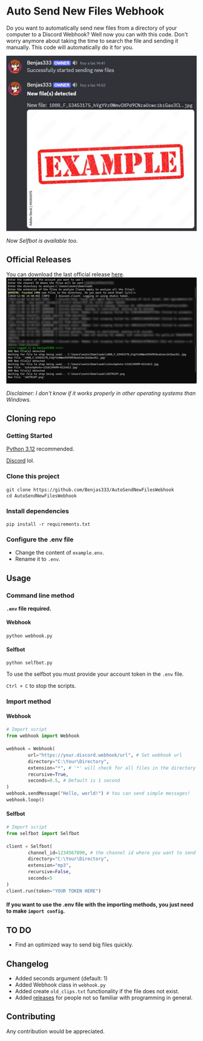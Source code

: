 # Auto Send New Files Webhook
Do you want to automatically send new files from a directory of your computer to a Discord Webhook? Well now you can with this code. Don't worry anymore about taking the time to search the file and sending it manually. This code will automatically do it for you.

![](assets/discordExample.png)

*Now Selfbot is available too.*

## Official Releases
You can download the last official release [here](https://github.com/Benjas333/AutoSendNewFilesWebhook/releases/tag/v1.1.1).
![](assets/terminalExample.png)

*Disclaimer: I don't know if it works properly in other operating systems than Windows.*

## Cloning repo
### Getting Started
[Python 3.12](https://www.python.org/downloads/) recommended.

[Discord](https://discord.com/) lol.

### Clone this project
```
git clone https://github.com/Benjas333/AutoSendNewFilesWebhook
cd AutoSendNewFilesWebhook
```
### Install dependencies
```
pip install -r requirements.txt
```
### Configure the .env file
- Change the content of `example.env`.
- Rename it to `.env`.
## Usage
### Command line method
**`.env` file required.**
#### Webhook
```
python webhook.py
```
#### Selfbot
```
python selfbot.py
```
To use the selfbot you must provide your account token in the `.env` file.

`Ctrl + C` to stop the scripts.
### Import method
#### Webhook
```python
# Import script
from webhook import Webhook

webhook = Webhook(
        url="https://your.discord.webhook/url", # Set webhook url
        directory="C:\Your\Directory",
        extension="*", # '*' will check for all files in the directory
        recursive=True,
        seconds=0.5, # Default is 1 second
)
webhook.sendMessage("Hello, world!") # You can send simple messages!
webhook.loop()
```
#### Selfbot
```python
# Import script
from selfbot import Selfbot

client = Selfbot(
        channel_id=1234567890, # the channel id where you want to send the files
        directory="C:\Your\Directory",
        extension="mp3",
        recursive=False,
        seconds=5
)
client.run(token="YOUR TOKEN HERE")
```
#### If you want to use the .env file with the importing methods, you just need to make `import config`.
## TO DO
- Find an optimized way to send big files quickly.

## Changelog
- Added seconds argument (default: 1)
- Added Webhook class in `webhook.py`
- Added create `old_clips.txt` functionality if the file does not exist. 
- Added [releases](https://github.com/Benjas333/AutoSendNewFilesWebhook/releases) for people not so familiar with programming in general.

## Contributing
Any contribution would be appreciated.

